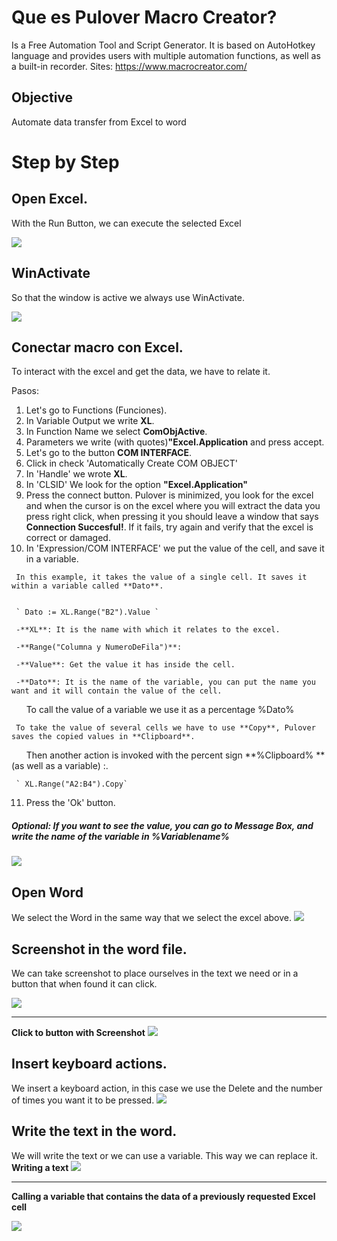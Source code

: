 # Que es Pulover Macro Creator?
Is a Free Automation Tool and Script Generator. It is based on AutoHotkey language and provides users with multiple automation functions, as well as a built-in recorder.
Sites: https://www.macrocreator.com/

## Objective
Automate data transfer from Excel to word

# Step by Step

## Open Excel.
With the Run Button, we can execute the selected Excel

![](./gif/RUN_EXCEL.gif)

## WinActivate
So that the window is active we always use WinActivate.

![](./gif/Win_Activate_Excel.gif)

## Conectar macro con  Excel.
To interact with the excel and get the data, we have to relate it.

Pasos:
  1. Let's go to Functions (Funciones).
  2. In Variable Output we write **XL**.
  3. In Function Name we select **ComObjActive**.
  4. Parameters we write (with quotes)**"Excel.Application** and press accept.
  5. Let's go to the button **COM INTERFACE**.
  6. Click in check 'Automatically Create COM OBJECT'
  7. In 'Handle' we wrote **XL**.
  8. In 'CLSID' We look for the option **"Excel.Application"**
  9. Press the connect button. Pulover is minimized, you look for the excel and when the cursor is on the excel where you will extract        the data you press right click, when pressing it you should leave a window that says **Connection Succesful!**. 
     If it fails, try again and verify that the excel is correct or damaged.
  10. In 'Expression/COM INTERFACE' we put the value of the cell, and save it in a variable.
     
     In this example, it takes the value of a single cell. It saves it within a variable called **Dato**.
     
     
     ` Dato := XL.Range("B2").Value `
     
     -**XL**: It is the name with which it relates to the excel.
     
     -**Range("Columna y NumeroDeFila")**: 
     
     -**Value**: Get the value it has inside the cell.
     
     -**Dato**: It is the name of the variable, you can put the name you want and it will contain the value of the cell.
      To call the value of a variable we use it as a percentage %Dato%
     
     To take the value of several cells we have to use **Copy**, Pulover saves the copied values in **Clipboard**.
      Then another action is invoked with the percent sign **%Clipboard% ** (as well as a variable) :.
     
     ` XL.Range("A2:B4").Copy` 
         
   
   11. Press the 'Ok' button.
   
   ##### Optional: If you want to see the value, you can go to Message Box, and write the name of the variable in %Variablename%



![](./gif/Conexion_excel_Cominterface.gif)
  
 ## Open Word
 We select the Word in the same way that we select the excel above.
 ![](./gif/RUN_WORD.gif)
 
 ## Screenshot in the word file.
 We can take screenshot to place ourselves in the text we need or in a button that when found it can click.
 
 ![](./gif/SCREENSHOT_WORD.gif)
 _______________________________________________________________
 **Click to button with Screenshot**
 ![](./gif/Screenshot_boton.gif)
 
 ## Insert keyboard actions.
 We insert a keyboard action, in this case we use the Delete and the number of times you want it to be pressed.
 ![](./gif/pulse_keyboard.gif)
 
 ## Write the text in the word.
 We will write the text or we can use a variable. This way we can replace it.
 **Writing a text**
 ![](./gif/write_text.gif)
  _______________________________________________________________
  
 **Calling a variable that contains the data of a previously requested Excel cell**
 
 ![](./gif/Write_Text_Variable.gif)
 
 
 

 
 
 
 
 

